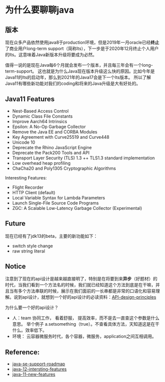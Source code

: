 # 为什么要聊聊java

## 版本
现在众多产品依然使用java8于production环境，但是2019年一月oracle已经**终止**了商业用户long-term support（简称lts），下一步是于2020年12月终止个人用户的lts。这意味着Java新版本升级将要成为必然。

值得一说的是现在Java每6个月就会发布一个版本，并且每三年会有一个long-term-support。 这也就是为什么Java现在版本升级这么快的原因。比如今年是Java11的lts的启动年，那么到2021年的Java17会是下一个lts版本。 所以了解Java11有哪些新功能对我们的coding和将来的Java升级是大有好处的。

## Java11 Features

- Nest-Based Access Control
- Dynamic Class File Constants
- Improve Aarch64 Intrinsics
- Epsilon: A No-Op Garbage Collector
- Remove the Java EE and CORBA Modules
- Key Agreement with Curve25519 and Curve448
- Unicode 10
- Deprecate the Rhino JavaScript Engine
- Deprecate the Pack200 Tools and API
- Transport Layer Security (TLS) 1.3
   ++ TLS1.3 standard implementation
- Low overhead heap profiling
- ChaCha20 and Poly1305 Cryptographic Algorithms

Interesting Features:

- Flight Recorder
- HTTP Client (default)
- Local Variable Syntax for Lambda Parameters
- Launch Single-File Source Code Programs
- ZGC: A Scalable Low-Latency Garbage Collector 
(Experimental)


## Future
现在已经有了jdk13的beta，主要的新功能如下：
- switch style change
- raw string literal

## Notice
注意到了现在的api设计是越来越直接明了，特别是在将要到来**异步**（好题材）的时代，当我们看到一个方法名的时候，我们就已经知道这个方法到底是在干嘛，并且当有多个方法串联的时候，展示在我们面前的一长串都是非常的口语化和容易理解。说到api设计，就想到一个好的api设计的必读资料：[API-design-principles](https://wiki.qt.io/API_Design_Principles)

为什么要一个好的api设计？
- 人：team 协同工作， 看着舒服， 提高效率，而不是去一直查这个参数是什么意思。
举个例子 a.setsomething（true）。不查看具体方法，天知道这是在干什么。效率低下。
- 环境： 云容器微服务时代，各个容器，微服务，application之间互相调用。

## Reference:
- [java-se-support-roadmap](https://www.oracle.com/technetwork/java/java-se-support-roadmap.html)
- [java-12-intersting-features](https://dzone.com/articles/interesting-jdk-12-features-to-watch-out-for)
- [java-11-new-features](https://codingcompiler.com/17-new-features-in-java-11-jdk-11-features/)
